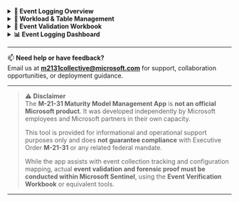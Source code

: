 <details>
<summary><strong>📘 Event Logging Overview</strong></summary>
<p>

---

### 🧾 Event Logging Form

The **Event Logging Form** is the primary interface used to define and track logging requirements for specific workloads. This form captures all necessary mapping details aligned with **M-21-31 Executive Order** and helps users ensure that event logs meet the required standards.

| **Field**            | **Description**                                                                                   |
|----------------------|---------------------------------------------------------------------------------------------------|
| **CriticalityID**     | Mapping identifier based on log importance and urgency as defined in the M-21-31 guidelines.      |
| **Function**          | Defines the M-21-31 logging functions as specified in the official guidance.                      |
| **Category**          | Logical grouping of logging requirements for better organization and management.                 |
| **Sub-Category**      | Further refinement of the category to ensure precise mapping.                                     |
| **Required Data**     | Specifies the data required to be collected, aligned with **M-21-31** or **EO 14028**.            |
| **Workload**          | Identifies the Microsoft service or technology responsible for generating the log data.           |
| **Table**             | Denotes the Log Analytics Workspace table where the event data is collected.                     |
| **Schema**            | Describes the expected structure of the data within the specified table.                          |
| **Schema Value**      | The specific schema field that must be validated to confirm event logging.                        |
| **IsCollected**       | Indicates whether the event table is actively being ingested (verified via Table Management form).|
| **Event Validated**   | Confirms event validation, performed via the **Event Queries Tab** and **Microsoft Sentinel Workbook**. |

![Event Logging Form](https://github.com/Cyberlorians/M-21-31/blob/main/Images/m2131powerapp1.png)

---

### 📖 Reference View & Notes

The **Reference View** replicates the data found in the main form and serves as a useful resource for users. It includes:

- **Reference Content**: Clear instructions and contextual metadata for each workload, ensuring easy implementation.
- **History Section**: A place for logging notes, email exchanges, or any other relevant communications.

![Reference View](https://github.com/Cyberlorians/M-21-31/blob/main/Images/m2131powerapp2.png)

---

### 📈 Table Implementation Status

The **Table Implementation Status** provides real-time updates on whether event tables are fully implemented and compliant with retention standards.

| **Field**                | **Description**                                                                                     |
|--------------------------|-----------------------------------------------------------------------------------------------------|
| **Table**                | The name of the table within **Log Analytics Workspace** that logs events.                         |
| **Table Implementation** | Automatically updates based on workload and table selections in the **Workload & Table Management** form. |
| **Implementation Date**  | Date auto-populated once the table is confirmed as implemented.                                      |
| **In Use**               | Indicates whether the table is actively being used to collect events.                              |
| **Connected**            | Reflects the linkage status between the workload and the event table.                              |
| **12 Month Retention**   | Optionally mark if logs should be retained for a 12-month period.                                  |
| **18 Month Retention**   | Optionally mark if logs should be retained for an 18-month period.                                 |

![Table Implementation Status](https://github.com/Cyberlorians/M-21-31/blob/main/Images/m2131powerapp3.png)

---

### 🗄️ Storage Configuration

To manage **storage locations**, simply click on **"+New Storage Location"**. Here you can specify the locations where your logs are being collected, whether in **hot** or **cold storage**, ensuring proper visibility and compliance.

![Add Storage Location](https://github.com/Cyberlorians/M-21-31/blob/main/Images/m2131powerapp4.png)

Once added, both **hot** and **cold** storage locations will be visible in the interface. **Note:** There is a 12-hour update cycle that will automatically refresh if the organization meets either the hot or cold compliance criteria, or if manual updates are permitted to reflect your current compliance status.

![Storage Location View](https://github.com/Cyberlorians/M-21-31/blob/main/Images/m2131powerapp7.png)

---

### 🧪 Event Queries Tab

The **Event Queries Tab** is where you confirm the actual **KQL queries** used for event validation. This tab ensures that the events collected meet M-21-31 standards.

1. **Select** the appropriate **CriticalityID** and **Category**.
2. **Review the KQL** queries and ensure the events are being logged correctly.
3. Once verified through **Microsoft Sentinel**, **toggle** the **Event Validated** status to **"Yes"** to confirm that the events are logged and validated.

![Event Queries](https://github.com/Cyberlorians/M-21-31/blob/main/Images/m2131powerapp6.png)

</p>
</details>

<details>
<summary><strong>📂 Workload & Table Management</strong></summary>
<p>

This interface mirrors how diagnostic logs (e.g., Entra ID) are enabled in **Log Analytics** or **Microsoft Sentinel**.

1. **Select a Workload**: Choose the specific workload that you are tracking (e.g., Entra ID).
2. **Select the Tables**: Choose the tables that will be used for logging events and verify that they are properly ingested.

> ✅ When a table is selected, it will be flagged as **"collected"**—indicating that it's actively receiving data and is ready to be validated for event logging.

![Workload Selection](https://github.com/Cyberlorians/M-21-31/blob/main/Images/TableCollection1.png)

Once a table is marked as **collected**, the **Table Implementation Status** form will **auto-update** to reflect:

- **Implementation status**  
- **Date implemented**  
- **Connection status**  

![Auto Update View](https://github.com/Cyberlorians/M-21-31/blob/main/Images/TableCollection2.png)

</p>
</details>

<details>
<summary><strong>📑 Event Validation Workbook</strong></summary>
<p>

Use the [M-21-31 Event Validation Workbook](https://github.com/Cyberlorians/Workbooks/blob/main/M2131-EL-Validation.json) in your **Log Analytics** or **Microsoft Sentinel** workspace.

1. Import the Workbook into your **Log Analytics** workspace.
2. Choose the appropriate **Category** and **CriticalityID** to verify the events being collected.

> **Note:** As this is a **v1 release in beta**, only the **parameters specified for selection** are available. Other parameters and data will be updated in future releases.

![Workbook Overview](https://github.com/Cyberlorians/M-21-31/blob/main/Images/workbook1.png)

Once selected, the workbook will:

- **Correlate the CriticalityID** with the logs in your system.
- **Display KQL artifacts** used for event validation.
- **Confirm event verification**, indicating whether the expected events are present in your data.

> ⚠️ If no data appears:  
> - **Adjust the KQL** via the **Log Analytics icon** next to "Event Verification."  
> - Ensure that **valid events** are available for validation.

![KQL & Verification](https://github.com/Cyberlorians/M-21-31/blob/main/Images/workbook2.png)

</p>
</details>

<details>
<summary><strong>📊 Event Logging Dashboard</strong></summary>
<p>

### 🧑‍💻 Event Logging Tiers Summary

The Event Logging Dashboard provides a clear visual representation of the different **Event Logging Maturity Levels** (EL0–EL3). It offers agencies an easy way to track their progress across various compliance tiers, helping teams ensure they meet all necessary logging requirements.

![Event Logging Tiers Summary](https://github.com/Cyberlorians/M-21-31/blob/main/Images/m2131db1.png)

---

### 📈 Select Your EL Dashboard View

Choose a maturity level to see the specific logging data, event artifacts, and compliance status in more detail.

> **Note:** As this is a **v1 release in beta**, only **EL1** is currently available. Other **EL levels** are **blank** and will be updated in future releases.

![Select EL Dashboard](https://github.com/Cyberlorians/M-21-31/blob/main/Images/m2131db2.png)

### ✅ Validation Review Dashboard

Track which events have been validated by your organization. This dashboard displays the validation status of logging events as confirmed within the app.

> **Note:** Events appear here once they have been **validated** in the app by your organization. This ensures your compliance status reflects only confirmed and accurate data.

![Validated Review](https://github.com/Cyberlorians/M-21-31/blob/main/Images/m2131db3.png)


</p>
</details>

---
📫 **Need help or have feedback?**  
Email us at **m2131collective@microsoft.com** for support, collaboration opportunities, or deployment guidance.

---

> ⚠️ **Disclaimer**  
> The **M-21-31 Maturity Model Management App** is **not an official Microsoft product**. It was developed independently by Microsoft employees and Microsoft partners in their own capacity.  
>  
> This tool is provided for informational and operational support purposes only and does **not guarantee compliance** with Executive Order **M-21-31** or any related federal mandate.  
>  
> While the app assists with event collection tracking and configuration mapping, actual **event validation and forensic proof must be conducted within Microsoft Sentinel**, using the **Event Verification Workbook** or equivalent tools.

---
